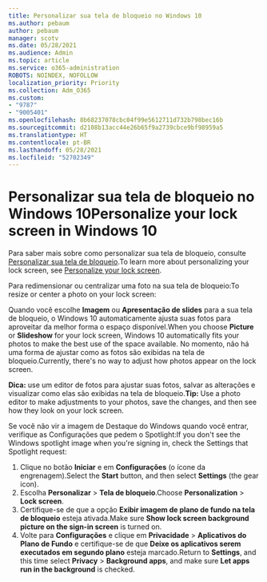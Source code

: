 ```yaml
---
title: Personalizar sua tela de bloqueio no Windows 10
ms.author: pebaum
author: pebaum
manager: scotv
ms.date: 05/28/2021
ms.audience: Admin
ms.topic: article
ms.service: o365-administration
ROBOTS: NOINDEX, NOFOLLOW
localization_priority: Priority
ms.collection: Adm_O365
ms.custom:
- "9787"
- "9005401"
ms.openlocfilehash: 8b68237078cbc04f99e5612711d732b798bec16b
ms.sourcegitcommit: d2108b13acc44e26b65f9a2739cbce9bf98959a5
ms.translationtype: HT
ms.contentlocale: pt-BR
ms.lasthandoff: 05/28/2021
ms.locfileid: "52702349"
---
```

# <a name="personalize-your-lock-screen-in-windows-10"></a><span data-ttu-id="b71dc-102">Personalizar sua tela de bloqueio no Windows 10</span><span class="sxs-lookup"><span data-stu-id="b71dc-102">Personalize your lock screen in Windows 10</span></span>

<span data-ttu-id="b71dc-103">Para saber mais sobre como personalizar sua tela de bloqueio, consulte [Personalizar sua tela de bloqueio](https://support.microsoft.com/windows/personalize-your-lock-screen-81dab9b0-35cf-887c-84a0-6de8ef72bea0).</span><span class="sxs-lookup"><span data-stu-id="b71dc-103">To learn more about personalizing your lock screen, see [Personalize your lock screen](https://support.microsoft.com/windows/personalize-your-lock-screen-81dab9b0-35cf-887c-84a0-6de8ef72bea0).</span></span>

<span data-ttu-id="b71dc-104">Para redimensionar ou centralizar uma foto na sua tela de bloqueio:</span><span class="sxs-lookup"><span data-stu-id="b71dc-104">To resize or center a photo on your lock screen:</span></span>

<span data-ttu-id="b71dc-105">Quando você escolhe **Imagem** ou **Apresentação de slides** para a sua tela de bloqueio, o Windows 10 automaticamente ajusta suas fotos para aproveitar da melhor forma o espaço disponível.</span><span class="sxs-lookup"><span data-stu-id="b71dc-105">When you choose **Picture** or **Slideshow** for your lock screen, Windows 10 automatically fits your photos to make the best use of the space available.</span></span> <span data-ttu-id="b71dc-106">No momento, não há uma forma de ajustar como as fotos são exibidas na tela de bloqueio.</span><span class="sxs-lookup"><span data-stu-id="b71dc-106">Currently, there's no way to adjust how photos appear on the lock screen.</span></span>

<span data-ttu-id="b71dc-107">**Dica:** use um editor de fotos para ajustar suas fotos, salvar as alterações e visualizar como elas são exibidas na tela de bloqueio.</span><span class="sxs-lookup"><span data-stu-id="b71dc-107">**Tip:** Use a photo editor to make adjustments to your photos, save the changes, and then see how they look on your lock screen.</span></span>

<span data-ttu-id="b71dc-108">Se você não vir a imagem de Destaque do Windows quando você entrar, verifique as Configurações que pedem o Spotlight:</span><span class="sxs-lookup"><span data-stu-id="b71dc-108">If you don't see the Windows spotlight image when you're signing in, check the Settings that Spotlight request:</span></span> 

1. <span data-ttu-id="b71dc-109">Clique no botão **Iniciar** e em **Configurações** (o ícone da engrenagem).</span><span class="sxs-lookup"><span data-stu-id="b71dc-109">Select the **Start** button, and then select **Settings** (the gear icon).</span></span>
1. <span data-ttu-id="b71dc-110">Escolha **Personalizar** > **Tela de bloqueio**.</span><span class="sxs-lookup"><span data-stu-id="b71dc-110">Choose **Personalization** > **Lock screen**.</span></span>
1. <span data-ttu-id="b71dc-111">Certifique-se de que a opção **Exibir imagem de plano de fundo na tela de bloqueio** esteja ativada.</span><span class="sxs-lookup"><span data-stu-id="b71dc-111">Make sure **Show lock screen background picture on the sign-in screen** is turned on.</span></span>
1. <span data-ttu-id="b71dc-112">Volte para **Configurações** e clique em **Privacidade** > **Aplicativos do Plano de Fundo** e certifique-se de que **Deixe os aplicativos serem executados em segundo plano** esteja marcado.</span><span class="sxs-lookup"><span data-stu-id="b71dc-112">Return to **Settings**, and this time select **Privacy** > **Background apps**, and make sure **Let apps run in the background** is checked.</span></span>